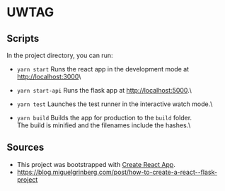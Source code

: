 # UWTAG

## Scripts

In the project directory, you can run:

- `yarn start`
Runs the react app in the development mode at [http://localhost:3000](http://localhost:3000)\

- `yarn start-api`
Runs the flask app at [http://localhost:5000](http://localhost:5000).\

- `yarn test`
Launches the test runner in the interactive watch mode.\

- `yarn build`
Builds the app for production to the `build` folder.\
The build is minified and the filenames include the hashes.\


## Sources
- This project was bootstrapped with [Create React App](https://github.com/facebook/create-react-app).
- https://blog.miguelgrinberg.com/post/how-to-create-a-react--flask-project